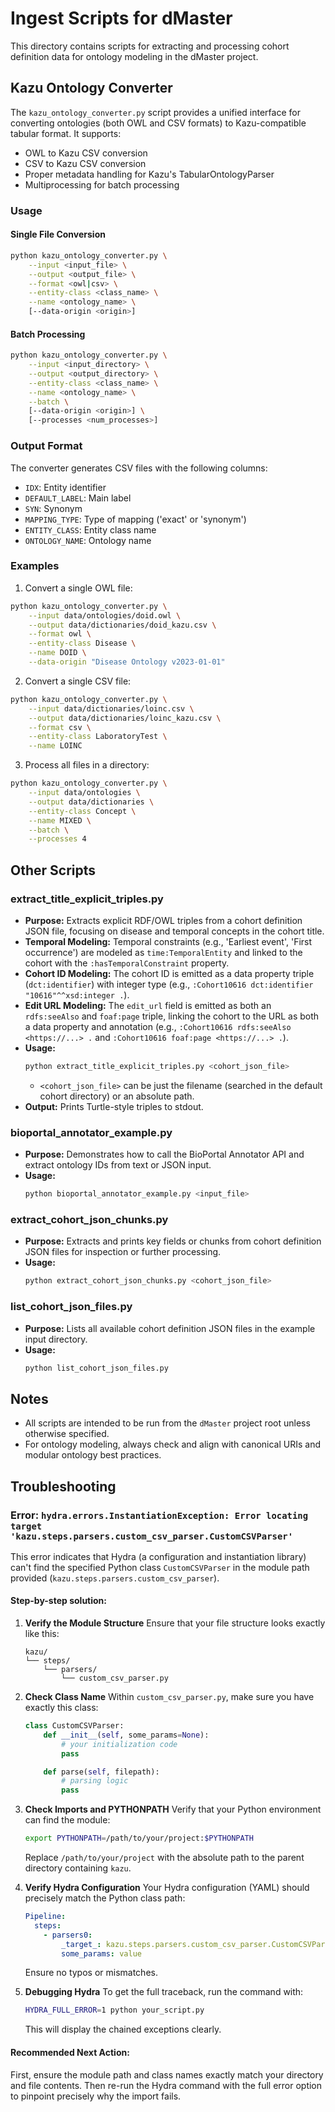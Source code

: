 # Ingest Scripts for dMaster

This directory contains scripts for extracting and processing cohort definition data for ontology modeling in the dMaster project.

## Kazu Ontology Converter

The `kazu_ontology_converter.py` script provides a unified interface for converting ontologies (both OWL and CSV formats) to Kazu-compatible tabular format. It supports:
- OWL to Kazu CSV conversion
- CSV to Kazu CSV conversion
- Proper metadata handling for Kazu's TabularOntologyParser
- Multiprocessing for batch processing

### Usage

#### Single File Conversion
```bash
python kazu_ontology_converter.py \
    --input <input_file> \
    --output <output_file> \
    --format <owl|csv> \
    --entity-class <class_name> \
    --name <ontology_name> \
    [--data-origin <origin>]
```

#### Batch Processing
```bash
python kazu_ontology_converter.py \
    --input <input_directory> \
    --output <output_directory> \
    --entity-class <class_name> \
    --name <ontology_name> \
    --batch \
    [--data-origin <origin>] \
    [--processes <num_processes>]
```

### Output Format

The converter generates CSV files with the following columns:
- `IDX`: Entity identifier
- `DEFAULT_LABEL`: Main label
- `SYN`: Synonym
- `MAPPING_TYPE`: Type of mapping ('exact' or 'synonym')
- `ENTITY_CLASS`: Entity class name
- `ONTOLOGY_NAME`: Ontology name

### Examples

1. Convert a single OWL file:
```bash
python kazu_ontology_converter.py \
    --input data/ontologies/doid.owl \
    --output data/dictionaries/doid_kazu.csv \
    --format owl \
    --entity-class Disease \
    --name DOID \
    --data-origin "Disease Ontology v2023-01-01"
```

2. Convert a single CSV file:
```bash
python kazu_ontology_converter.py \
    --input data/dictionaries/loinc.csv \
    --output data/dictionaries/loinc_kazu.csv \
    --format csv \
    --entity-class LaboratoryTest \
    --name LOINC
```

3. Process all files in a directory:
```bash
python kazu_ontology_converter.py \
    --input data/ontologies \
    --output data/dictionaries \
    --entity-class Concept \
    --name MIXED \
    --batch \
    --processes 4
```

## Other Scripts

### extract_title_explicit_triples.py
- **Purpose:** Extracts explicit RDF/OWL triples from a cohort definition JSON file, focusing on disease and temporal concepts in the cohort title.
- **Temporal Modeling:** Temporal constraints (e.g., 'Earliest event', 'First occurrence') are modeled as `time:TemporalEntity` and linked to the cohort with the `:hasTemporalConstraint` property.
- **Cohort ID Modeling:** The cohort ID is emitted as a data property triple (`dct:identifier`) with integer type (e.g., `:Cohort10616 dct:identifier "10616"^^xsd:integer .`).
- **Edit URL Modeling:** The `edit_url` field is emitted as both an `rdfs:seeAlso` and `foaf:page` triple, linking the cohort to the URL as both a data property and annotation (e.g., `:Cohort10616 rdfs:seeAlso <https://...> .` and `:Cohort10616 foaf:page <https://...> .`).
- **Usage:**
  ```bash
  python extract_title_explicit_triples.py <cohort_json_file>
  ```
  - `<cohort_json_file>` can be just the filename (searched in the default cohort directory) or an absolute path.
- **Output:** Prints Turtle-style triples to stdout.

### bioportal_annotator_example.py
- **Purpose:** Demonstrates how to call the BioPortal Annotator API and extract ontology IDs from text or JSON input.
- **Usage:**
  ```bash
  python bioportal_annotator_example.py <input_file>
  ```

### extract_cohort_json_chunks.py
- **Purpose:** Extracts and prints key fields or chunks from cohort definition JSON files for inspection or further processing.
- **Usage:**
  ```bash
  python extract_cohort_json_chunks.py <cohort_json_file>
  ```

### list_cohort_json_files.py
- **Purpose:** Lists all available cohort definition JSON files in the example input directory.
- **Usage:**
  ```bash
  python list_cohort_json_files.py
  ```

## Notes
- All scripts are intended to be run from the `dMaster` project root unless otherwise specified.
- For ontology modeling, always check and align with canonical URIs and modular ontology best practices.

## Troubleshooting

### Error: `hydra.errors.InstantiationException: Error locating target 'kazu.steps.parsers.custom_csv_parser.CustomCSVParser'`

This error indicates that Hydra (a configuration and instantiation library) can't find the specified Python class `CustomCSVParser` in the module path provided (`kazu.steps.parsers.custom_csv_parser`).

#### Step-by-step solution:

1. **Verify the Module Structure**
   Ensure that your file structure looks exactly like this:
   ```
   kazu/
   └── steps/
       └── parsers/
           └── custom_csv_parser.py
   ```

2. **Check Class Name**
   Within `custom_csv_parser.py`, make sure you have exactly this class:
   ```python
   class CustomCSVParser:
       def __init__(self, some_params=None):
           # your initialization code
           pass

       def parse(self, filepath):
           # parsing logic
           pass
   ```

3. **Check Imports and PYTHONPATH**
   Verify that your Python environment can find the module:
   ```bash
   export PYTHONPATH=/path/to/your/project:$PYTHONPATH
   ```
   Replace `/path/to/your/project` with the absolute path to the parent directory containing `kazu`.

4. **Verify Hydra Configuration**
   Your Hydra configuration (YAML) should precisely match the Python class path:
   ```yaml
   Pipeline:
     steps:
       - parsers0:
           _target_: kazu.steps.parsers.custom_csv_parser.CustomCSVParser
           some_params: value
   ```
   Ensure no typos or mismatches.

5. **Debugging Hydra**
   To get the full traceback, run the command with:
   ```bash
   HYDRA_FULL_ERROR=1 python your_script.py
   ```
   This will display the chained exceptions clearly.

#### Recommended Next Action:
First, ensure the module path and class names exactly match your directory and file contents. Then re-run the Hydra command with the full error option to pinpoint precisely why the import fails. 